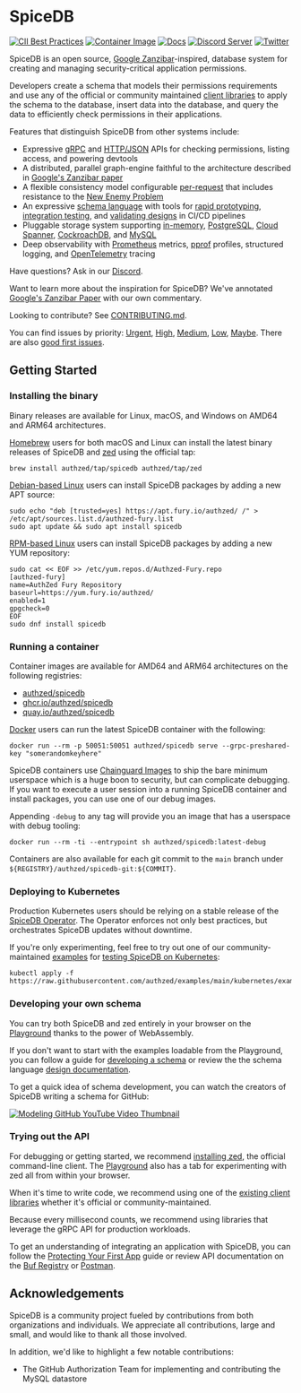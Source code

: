 # SpiceDB

[![CII Best Practices](https://bestpractices.coreinfrastructure.org/projects/6348/badge)](https://bestpractices.coreinfrastructure.org/projects/6348)
[![Container Image](https://img.shields.io/github/v/release/authzed/spicedb?color=%232496ED&label=container&logo=docker "Container Image")](https://hub.docker.com/r/authzed/spicedb/tags)
[![Docs](https://img.shields.io/badge/docs-authzed.com-%234B4B6C "Authzed Documentation")](https://docs.authzed.com)
[![Discord Server](https://img.shields.io/discord/844600078504951838?color=7289da&label=discord&logo=discord&logoColor=7289da "Discord Server")](https://authzed.com/discord)
[![Twitter](https://img.shields.io/badge/twitter-%40authzed-1D8EEE?logo=twitter "@authzed on Twitter")](https://twitter.com/authzed)

SpiceDB is an open source, [Google Zanzibar]-inspired, database system for creating and managing security-critical application permissions.

Developers create a schema that models their permissions requirements and use any of the official or community maintained [client libraries] to apply the schema to the database, insert data into the database, and query the data to efficiently check permissions in their applications.

Features that distinguish SpiceDB from other systems include:

- Expressive [gRPC] and [HTTP/JSON] APIs for checking permissions, listing access, and powering devtools
- A distributed, parallel graph-engine faithful to the architecture described in [Google's Zanzibar paper]
- A flexible consistency model configurable [per-request] that includes resistance to the [New Enemy Problem]
- An expressive [schema language] with tools for [rapid prototyping], [integration testing], and [validating designs] in CI/CD pipelines
- Pluggable storage system supporting [in-memory], [PostgreSQL], [Cloud Spanner], [CockroachDB], and [MySQL]
- Deep observability with [Prometheus] metrics, [pprof] profiles, structured logging, and [OpenTelemetry] tracing

[Google Zanzibar]: https://authzed.com/blog/what-is-zanzibar/
[client libraries]: https://github.com/authzed/awesome-spicedb#clients

[gRPC]: https://buf.build/authzed/api/docs/main:authzed.api.v1
[HTTP/JSON]: https://app.swaggerhub.com/apis-docs/authzed/authzed/1.0

[Google's Zanzibar paper]: https://authzed.com/zanzibar

[per-request]: https://docs.authzed.com/reference/api-consistency
[New Enemy Problem]: https://authzed.com/blog/new-enemies/

[schema language]: https://docs.authzed.com/guides/schema
[rapid prototyping]: https://play.authzed.com
[integration testing]: https://github.com/authzed/action-spicedb
[validating designs]: https://github.com/authzed/action-spicedb-validate

[in-memory]: https://github.com/hashicorp/go-memdb
[PostgreSQL]: https://www.postgresql.org
[Cloud Spanner]: https://cloud.google.com/spanner
[CockroachDB]: https://github.com/cockroachdb/cockroach
[MySQL]: https://www.mysql.com

[Prometheus]: https://prometheus.io
[pprof]: https://jvns.ca/blog/2017/09/24/profiling-go-with-pprof/
[OpenTelemetry]: https://opentelemetry.io

Have questions? Ask in our [Discord].

Want to learn more about the inspiration for SpiceDB? We've annotated [Google's Zanzibar Paper] with our own commentary.

Looking to contribute? See [CONTRIBUTING.md].

You can find issues by priority: [Urgent], [High], [Medium], [Low], [Maybe].
There are also [good first issues].

[Discord]: https://authzed.com/discord
[CONTRIBUTING.md]: https://github.com/authzed/spicedb/blob/main/CONTRIBUTING.md
[Urgent]: https://github.com/authzed/spicedb/labels/priority%2F0%20urgent
[High]: https://github.com/authzed/spicedb/labels/priority%2F1%20high
[Medium]: https://github.com/authzed/spicedb/labels/priority%2F2%20medium
[Low]: https://github.com/authzed/spicedb/labels/priority%2F3%20low
[Maybe]: https://github.com/authzed/spicedb/labels/priority%2F4%20maybe
[good first issues]: https://github.com/authzed/spicedb/labels/hint%2Fgood%20first%20issue

## Getting Started

### Installing the binary

Binary releases are available for Linux, macOS, and Windows on AMD64 and ARM64 architectures.

[Homebrew] users for both macOS and Linux can install the latest binary releases of SpiceDB and [zed] using the official tap:

```command
brew install authzed/tap/spicedb authzed/tap/zed
```

[Debian-based Linux] users can install SpiceDB packages by adding a new APT source:

```command
sudo echo "deb [trusted=yes] https://apt.fury.io/authzed/ /" > /etc/apt/sources.list.d/authzed-fury.list
sudo apt update && sudo apt install spicedb
```

[RPM-based Linux] users can install SpiceDB packages by adding a new YUM repository:

```command
sudo cat << EOF >> /etc/yum.repos.d/Authzed-Fury.repo
[authzed-fury]
name=AuthZed Fury Repository
baseurl=https://yum.fury.io/authzed/
enabled=1
gpgcheck=0
EOF
sudo dnf install spicedb
```

[zed]: https://github.com/authzed/zed
[homebrew]: https://docs.authzed.com/spicedb/installing#brew
[Debian-based Linux]: https://en.wikipedia.org/wiki/List_of_Linux_distributions#Debian-based
[RPM-based Linux]: https://en.wikipedia.org/wiki/List_of_Linux_distributions#RPM-based
  
### Running a container

Container images are available for AMD64 and ARM64 architectures on the following registries:

- [authzed/spicedb](https://hub.docker.com/r/authzed/spicedb)
- [ghcr.io/authzed/spicedb](https://github.com/authzed/spicedb/pkgs/container/spicedb)
- [quay.io/authzed/spicedb](https://quay.io/authzed/spicedb)

[Docker] users can run the latest SpiceDB container with the following:

```command
docker run --rm -p 50051:50051 authzed/spicedb serve --grpc-preshared-key "somerandomkeyhere"
```

SpiceDB containers use [Chainguard Images] to ship the bare minimum userspace which is a huge boon to security, but can complicate debugging.
If you want to execute a user session into a running SpiceDB container and install packages, you can use one of our debug images.

Appending `-debug` to any tag will provide you an image that has a userspace with debug tooling:

```command
docker run --rm -ti --entrypoint sh authzed/spicedb:latest-debug
```

Containers are also available for each git commit to the `main` branch under `${REGISTRY}/authzed/spicedb-git:${COMMIT}`.

[Docker]: https://docs.docker.com/get-docker/
[Chainguard Images]: https://github.com/chainguard-images/images
  
### Deploying to Kubernetes

Production Kubernetes users should be relying on a stable release of the [SpiceDB Operator].
The Operator enforces not only best practices, but orchestrates SpiceDB updates without downtime.

If you're only experimenting, feel free to try out one of our community-maintained [examples] for [testing SpiceDB on Kubernetes]:

```command
kubectl apply -f https://raw.githubusercontent.com/authzed/examples/main/kubernetes/example.yaml
```

[examples]: https://github.com/authzed/examples
[SpiceDB Operator]: https://github.com/authzed/spicedb-operator
[testing SpiceDB on Kubernetes]: https://github.com/authzed/examples/tree/main/kubernetes

### Developing your own schema

You can try both SpiceDB and zed entirely in your browser on the [Playground] thanks to the power of WebAssembly.

If you don't want to start with the examples loadable from the Playground, you can follow a guide for [developing a schema] or review the the schema language [design documentation].

To get a quick idea of schema development, you can watch the creators of SpiceDB writing a schema for GitHub:

[![Modeling GitHub YouTube Video Thumbnail](https://user-images.githubusercontent.com/343539/223837989-ead99ff9-ef35-4cf3-864d-d8d86ecdf9ce.png)](https://www.youtube.com/watch?v=x3-B9-ICj0w)

[Playground]: https://play.authzed.com
[developing a schema]: https://docs.authzed.com/guides/schema
[design documentation]: https://docs.authzed.com/reference/schema-lang

### Trying out the API

For debugging or getting started, we recommend [installing zed], the official command-line client.
The [Playground] also has a tab for experimenting with zed all from within your browser.

When it's time to write code, we recommend using one of the [existing client libraries] whether it's official or community-maintained.

Because every millisecond counts, we recommend using libraries that leverage the gRPC API for production workloads.

To get an understanding of integrating an application with SpiceDB, you can follow the [Protecting Your First App] guide or review API documentation on the [Buf Registry] or [Postman].

[installing zed]: https://github.com/authzed/zed
[existing client libraries]: https://github.com/authzed/awesome-spicedb#clients
[Protecting Your First App]: https://docs.authzed.com/guides/first-app
[Buf Registry]: https://buf.build/authzed/api/docs
[Postman]: https://www.postman.com/authzed/workspace/spicedb/overview

## Acknowledgements

SpiceDB is a community project fueled by contributions from both organizations and individuals.
We appreciate all contributions, large and small, and would like to thank all those involved.

In addition, we'd like to highlight a few notable contributions:

- The GitHub Authorization Team for implementing and contributing the MySQL datastore
